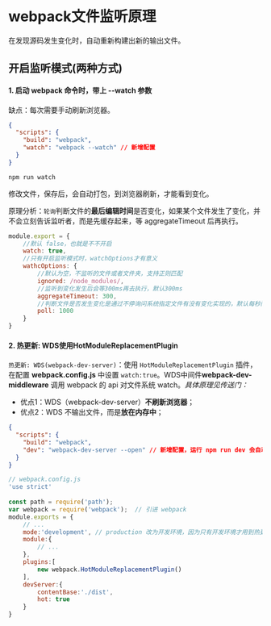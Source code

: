 # webpack文件监听原理

在发现源码发生变化时，自动重新构建出新的输出文件。

## 开启监听模式(两种方式)

#### 1. 启动 webpack 命令时，带上 --watch 参数

缺点：每次需要手动刷新浏览器。
```json
{
  "scripts": {
    "build": "webpack",
    "watch": "webpack --watch" // 新增配置
  }
}
```
```s
npm run watch
```
修改文件，保存后，会自动打包，到浏览器刷新，才能看到变化。

原理分析：`轮询`判断文件的**最后编辑时间**是否变化，如果某个文件发生了变化，并不会立刻告诉监听者，而是先缓存起来，等 aggregateTimeout 后再执行。
```js
module.export = {
	//默认 false，也就是不不开启
	watch: true,
	//只有开启监听模式时，watchOptions才有意义
	wathcOptions: {
		//默认为空，不监听的文件或者文件夹，支持正则匹配
		ignored: /node_modules/,
		//监听到变化发生后会等300ms再去执行，默认300ms
		aggregateTimeout: 300,
		//判断文件是否发生变化是通过不停询问系统指定文件有没有变化实现的，默认每秒问1000次
		poll: 1000
	}
}
```

#### 2. 热更新: WDS使用HotModuleReplacementPlugin
`热更新: WDS(webpack-dev-server)`：使⽤ `HotModuleReplacementPlugin` 插件，在配置 **webpack.config.js** 中设置 `watch:true`。WDS中间件**webpack-dev-middleware** 调用 webpack 的 api 对文件系统 watch。*具体原理见传送门：[]()*
- 优点1：WDS（webpack-dev-server）**不刷新浏览器**；
- 优点2：WDS 不输出文件，⽽是**放在内存中**；
```json
{
  "scripts": {
    "build": "webpack",
    "dev": "webpack-dev-server --open" // 新增配置，运行 npm run dev 会自动打开浏览器
  }
}
```
```js
// webpack.config.js
'use strict'
 
const path = require('path');
var webpack = require('webpack');  // 引进 webpack
module.exports = {
    // ...
    mode:'development', // production 改为开发环境，因为只有开发环境才用到热更新
    module:{
        // ...
    },
    plugins:[
        new webpack.HotModuleReplacementPlugin()
    ],
    devServer:{
        contentBase:'./dist',
        hot: true
    }
}
```
